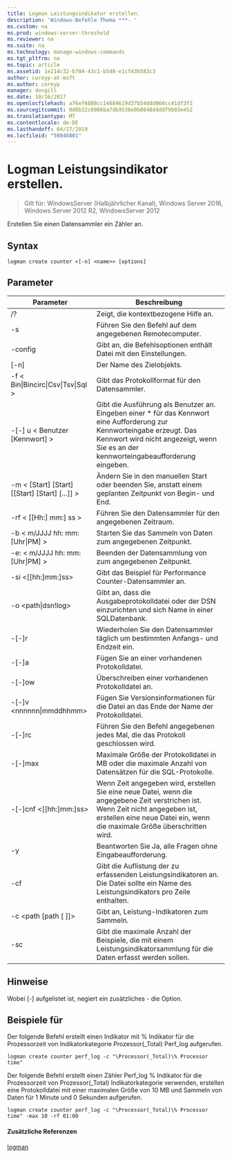 ```yaml
---
title: Logman Leistungsindikator erstellen.
description: 'Windows-Befehle Thema ***- '
ms.custom: na
ms.prod: windows-server-threshold
ms.reviewer: na
ms.suite: na
ms.technology: manage-windows-commands
ms.tgt_pltfrm: na
ms.topic: article
ms.assetid: 1e214c32-b704-43c1-b548-e1cf43b583c3
author: coreyp-at-msft
ms.author: coreyp
manager: dongill
ms.date: 10/16/2017
ms.openlocfilehash: a76ef6888cc14884619d37b54ddd866cc41df3f2
ms.sourcegitcommit: 0d0b32c8986ba7db9536e0b8648d4ddf9b03e452
ms.translationtype: MT
ms.contentlocale: de-DE
ms.lasthandoff: 04/17/2019
ms.locfileid: "59846801"
---
```

# <a name="logman-create-counter"></a>Logman Leistungsindikator erstellen.

>Gilt für: WindowsServer (Halbjährlicher Kanal), Windows Server 2016, Windows Server 2012 R2, WindowsServer 2012

Erstellen Sie einen Datensammler ein Zähler an.  
  
## <a name="syntax"></a>Syntax  
```  
logman create counter <[-n] <name>> [options]  
```  
## <a name="parameters"></a>Parameter  
|Parameter|Beschreibung|  
|-------|--------|  
|/?|Zeigt, die kontextbezogene Hilfe an.|  
|-s <computer name>|Führen Sie den Befehl auf dem angegebenen Remotecomputer.|  
|-config <value>|Gibt an, die Befehlsoptionen enthält Datei mit den Einstellungen.|  
|[-n] <name>|Der Name des Zielobjekts.|  
|-f < Bin&#124;Bincirc&#124;Csv&#124;Tsv&#124;Sql >|Gibt das Protokollformat für den Datensammler.|  
|-[-] u < Benutzer [Kennwort] >|Gibt die Ausführung als Benutzer an. Eingeben einer * für das Kennwort eine Aufforderung zur Kennworteingabe erzeugt. Das Kennwort wird nicht angezeigt, wenn Sie es an der kennworteingabeaufforderung eingeben.|  
|-m < [Start] [Start] [[Start] [Start] [...]] >|Ändern Sie in den manuellen Start oder beenden Sie, anstatt einem geplanten Zeitpunkt von Begin- und End.|  
|-rf < [[Hh:] mm:] ss >|Führen Sie den Datensammler für den angegebenen Zeitraum.|  
|-b < m/JJJJ hh: mm: [Uhr&#124;PM] >|Starten Sie das Sammeln von Daten zum angegebenen Zeitpunkt.|  
|-e: < m/JJJJ hh: mm: [Uhr&#124;PM] >|Beenden der Datensammlung von zum angegebenen Zeitpunkt.|  
|-si <[[hh:]mm:]ss>|Gibt das Beispiel für Performance Counter-Datensammler an.|  
|-o <path&#124;dsn!log>|Gibt an, dass die Ausgabeprotokolldatei oder der DSN einzurichten und sich Name in einer SQL­Datenbank.|  
|-[-]r|Wiederholen Sie den Datensammler täglich um bestimmten Anfangs- und Endzeit ein.|  
|-[-]a|Fügen Sie an einer vorhandenen Protokolldatei.|  
|-[-]ow|Überschreiben einer vorhandenen Protokolldatei an.|  
|-[-]v <nnnnnn&#124;mmddhhmm>|Fügen Sie Versionsinformationen für die Datei an das Ende der Name der Protokolldatei.|  
|-[-]rc <task>|Führen Sie den Befehl angegebenen jedes Mal, die das Protokoll geschlossen wird.|  
|-[-]max <value>|Maximale Größe der Protokolldatei in MB oder die maximale Anzahl von Datensätzen für die SQL-Protokolle.|  
|-[-]cnf <[[hh:]mm:]ss>|Wenn Zeit angegeben wird, erstellen Sie eine neue Datei, wenn die angegebene Zeit verstrichen ist. Wenn Zeit nicht angegeben ist, erstellen eine neue Datei ein, wenn die maximale Größe überschritten wird.|  
|-y|Beantworten Sie Ja, alle Fragen ohne Eingabeaufforderung.|  
|-cf <filename>|Gibt die Auflistung der zu erfassenden Leistungsindikatoren an. Die Datei sollte ein Name des Leistungsindikators pro Zeile enthalten.|  
|-c <path [path [ ]]>|Gibt an, Leistung-Indikatoren zum Sammeln.|  
|-sc <value>|Gibt die maximale Anzahl der Beispiele, die mit einem Leistungsindikatorsammlung für die Daten erfasst werden sollen.|  
## <a name="remarks"></a>Hinweise  
Wobei [-] aufgelistet ist, negiert ein zusätzliches - die Option.  
## <a name="BKMK_examples"></a>Beispiele für  
Der folgende Befehl erstellt einen Indikator mit % Indikator für die Prozessorzeit von Indikatorkategorie Prozessor(_Total) Perf_log aufgerufen.  
```  
logman create counter perf_log -c "\Processor(_Total)\% Processor time"  
```  
Der folgende Befehl erstellt einen Zähler Perf_log % Indikator für die Prozessorzeit von Prozessor(_Total) Indikatorkategorie verwenden, erstellen eine Protokolldatei mit einer maximalen Größe von 10 MB und Sammeln von Daten für 1 Minute und 0 Sekunden aufgerufen.  
```  
logman create counter perf_log -c "\Processor(_Total)\% Processor time" -max 10 -rf 01:00  
```  
#### <a name="additional-references"></a>Zusätzliche Referenzen  
[logman](logman.md)  
